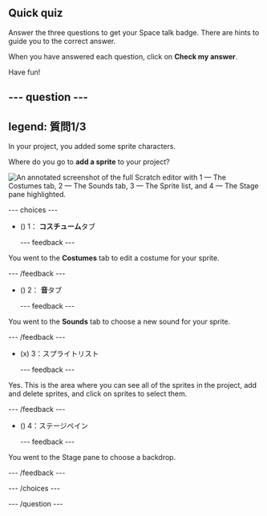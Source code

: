 ## Quick quiz

Answer the three questions to get your Space talk badge. There are hints to guide you to the correct answer.

When you have answered each question, click on **Check my answer**.

Have fun!

--- question ---
---
legend: 質問1/3
---

In your project, you added some sprite characters.

Where do you go to **add a sprite** to your project?

![An annotated screenshot of the full Scratch editor with 1 — The Costumes tab, 2 — The Sounds tab, 3 — The Sprite list, and 4 — The Stage pane highlighted.](images/question1.png)

--- choices ---

- () 1： **コスチューム**タブ

  --- feedback ---

You went to the **Costumes** tab to edit a costume for your sprite.

  --- /feedback ---

- () 2： **音**タブ

  --- feedback ---

You went to the **Sounds** tab to choose a new sound for your sprite.

  --- /feedback ---

- (x) 3：スプライトリスト

  --- feedback ---

Yes. This is the area where you can see all of the sprites in the project, add and delete sprites, and click on sprites to select them.

  --- /feedback ---

- () 4：ステージペイン

  --- feedback ---

You went to the Stage pane to choose a backdrop.

  --- /feedback ---

--- /choices ---

--- /question ---
